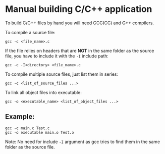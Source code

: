 # Manual building C/C++ application

To build C/C++ files by hand you will need GCC(CC) and G++ compilers. 

To compile a source file:
```
gcc -c <file_name>.c
```

If the file relies on headers that are **NOT** in the same folder as the source file, you have to include it with the `-I` include path:
```
gcc -c -I<directory> <file_name>.c
```

To compile multiple source files, just list them in series:
```
gcc -c <list_of_source_files ...>
```

To link all object files into executable:
```
gcc -o <executable_name> <list_of_object_files ...>
```

## Example:
```
gcc -c main.c Test.c
gcc -o executable main.o Test.o
```

Note: 
No need for include `-I` argument as gcc tries to find them in the same folder as the source file.
